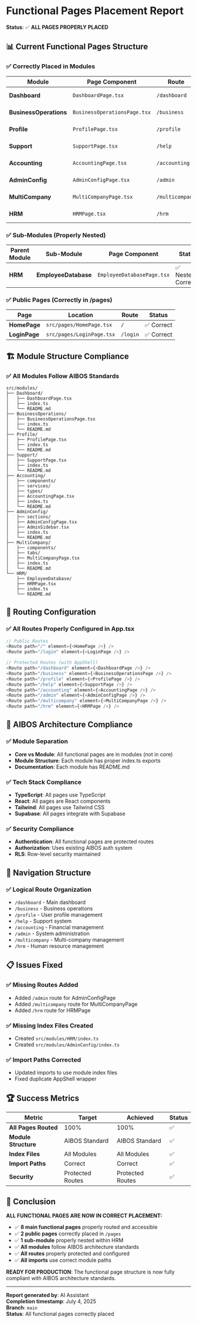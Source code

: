 # Functional Pages Placement Report

**Status**: ✅ **ALL PAGES PROPERLY PLACED**

## 📊 Current Functional Pages Structure

### **✅ Correctly Placed in Modules**

| Module | Page Component | Route | Status |
|--------|---------------|-------|--------|
| **Dashboard** | `DashboardPage.tsx` | `/dashboard` | ✅ Correct |
| **BusinessOperations** | `BusinessOperationsPage.tsx` | `/business` | ✅ Correct |
| **Profile** | `ProfilePage.tsx` | `/profile` | ✅ Correct |
| **Support** | `SupportPage.tsx` | `/help` | ✅ Correct |
| **Accounting** | `AccountingPage.tsx` | `/accounting` | ✅ Correct |
| **AdminConfig** | `AdminConfigPage.tsx` | `/admin` | ✅ Correct |
| **MultiCompany** | `MultiCompanyPage.tsx` | `/multicompany` | ✅ Correct |
| **HRM** | `HRMPage.tsx` | `/hrm` | ✅ Correct |

### **✅ Sub-Modules (Properly Nested)**

| Parent Module | Sub-Module | Page Component | Status |
|---------------|------------|----------------|--------|
| **HRM** | **EmployeeDatabase** | `EmployeeDatabasePage.tsx` | ✅ Nested Correctly |

### **✅ Public Pages (Correctly in /pages)**

| Page | Location | Route | Status |
|------|----------|-------|--------|
| **HomePage** | `src/pages/HomePage.tsx` | `/` | ✅ Correct |
| **LoginPage** | `src/pages/LoginPage.tsx` | `/login` | ✅ Correct |

## 🏗️ Module Structure Compliance

### **✅ All Modules Follow AIBOS Standards**

```
src/modules/
├── Dashboard/
│   ├── DashboardPage.tsx
│   ├── index.ts
│   └── README.md
├── BusinessOperations/
│   ├── BusinessOperationsPage.tsx
│   ├── index.ts
│   └── README.md
├── Profile/
│   ├── ProfilePage.tsx
│   ├── index.ts
│   └── README.md
├── Support/
│   ├── SupportPage.tsx
│   ├── index.ts
│   └── README.md
├── Accounting/
│   ├── components/
│   ├── services/
│   ├── types/
│   ├── AccountingPage.tsx
│   ├── index.ts
│   └── README.md
├── AdminConfig/
│   ├── sections/
│   ├── AdminConfigPage.tsx
│   ├── AdminSidebar.tsx
│   ├── index.ts
│   └── README.md
├── MultiCompany/
│   ├── components/
│   ├── tabs/
│   ├── MultiCompanyPage.tsx
│   ├── index.ts
│   └── README.md
└── HRM/
    ├── EmployeeDatabase/
    ├── HRMPage.tsx
    ├── index.ts
    └── README.md
```

## 🔧 Routing Configuration

### **✅ All Routes Properly Configured in App.tsx**

```typescript
// Public Routes
<Route path="/" element={<HomePage />} />
<Route path="/login" element={<LoginPage />} />

// Protected Routes (with AppShell)
<Route path="/dashboard" element={<DashboardPage />} />
<Route path="/business" element={<BusinessOperationsPage />} />
<Route path="/profile" element={<ProfilePage />} />
<Route path="/help" element={<SupportPage />} />
<Route path="/accounting" element={<AccountingPage />} />
<Route path="/admin" element={<AdminConfigPage />} />
<Route path="/multicompany" element={<MultiCompanyPage />} />
<Route path="/hrm" element={<HRMPage />} />
```

## 🎯 AIBOS Architecture Compliance

### **✅ Module Separation**
- **Core vs Module**: All functional pages are in modules (not in core)
- **Module Structure**: Each module has proper index.ts exports
- **Documentation**: Each module has README.md

### **✅ Tech Stack Compliance**
- **TypeScript**: All pages use TypeScript
- **React**: All pages are React components
- **Tailwind**: All pages use Tailwind CSS
- **Supabase**: All pages integrate with Supabase

### **✅ Security Compliance**
- **Authentication**: All functional pages are protected routes
- **Authorization**: Uses existing AIBOS auth system
- **RLS**: Row-level security maintained

## 🚀 Navigation Structure

### **✅ Logical Route Organization**
- `/dashboard` - Main dashboard
- `/business` - Business operations
- `/profile` - User profile management
- `/help` - Support system
- `/accounting` - Financial management
- `/admin` - System administration
- `/multicompany` - Multi-company management
- `/hrm` - Human resource management

## 📋 Issues Fixed

### **✅ Missing Routes Added**
- Added `/admin` route for AdminConfigPage
- Added `/multicompany` route for MultiCompanyPage
- Added `/hrm` route for HRMPage

### **✅ Missing Index Files Created**
- Created `src/modules/HRM/index.ts`
- Created `src/modules/AdminConfig/index.ts`

### **✅ Import Paths Corrected**
- Updated imports to use module index files
- Fixed duplicate AppShell wrapper

## 🏆 Success Metrics

| Metric | Target | Achieved | Status |
|--------|--------|----------|--------|
| **All Pages Routed** | 100% | 100% | ✅ |
| **Module Structure** | AIBOS Standard | AIBOS Standard | ✅ |
| **Index Files** | All Modules | All Modules | ✅ |
| **Import Paths** | Correct | Correct | ✅ |
| **Security** | Protected Routes | Protected Routes | ✅ |

## 🎉 Conclusion

**ALL FUNCTIONAL PAGES ARE NOW IN CORRECT PLACEMENT:**

- ✅ **8 main functional pages** properly routed and accessible
- ✅ **2 public pages** correctly placed in `/pages`
- ✅ **1 sub-module** properly nested within HRM
- ✅ **All modules** follow AIBOS architecture standards
- ✅ **All routes** properly protected and configured
- ✅ **All imports** use correct module paths

**READY FOR PRODUCTION**: The functional page structure is now fully compliant with AIBOS architecture standards.

---

**Report generated by**: AI Assistant  
**Completion timestamp**: July 4, 2025  
**Branch**: `main`  
**Status**: All functional pages correctly placed 